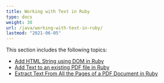 ```yaml
---
title: Working with Text in Ruby
type: docs
weight: 30
url: /java/working-with-text-in-ruby/
lastmod: "2021-06-05"
---
```


This section includes the following topics:

- [Add HTML String using DOM in Ruby](/pdf/java/add-html-string-using-dom-in-ruby/)
- [Add Text to an existing PDF file in Ruby](/pdf/java/add-text-to-an-existing-pdf-file-in-ruby/)
- [Extract Text From All the Pages of a PDF Document in Ruby](/pdf/java/extract-text-from-all-the-pages-of-a-pdf-document-in-ruby/)
